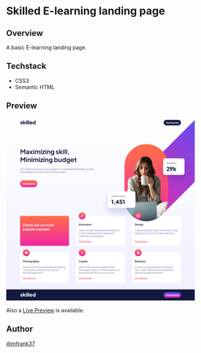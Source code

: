 # Skilled E-learning landing page

## Overview

A basic E-learning landing page.

## Techstack

- CSS3
- Semantic HTML

## Preview

![Desktop Preview](./screenshot/Skilled-E-learning-landing-page.png)

Also a [Live Preview](https://mfrank37.github.io/frontend-mastery/skilled-elearning-landing-page/) is available.

## Author

[@mfrank37](https://github.com/mfrank37)

